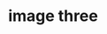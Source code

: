 ---
title: 'image three'
description: 'this is the third image'
credit: 'Sky Funk'
style: 'French Country'
project: 'North Pender Retreat'
type: 'photo'
pathToImage: '/src/images/3.jpg'
...